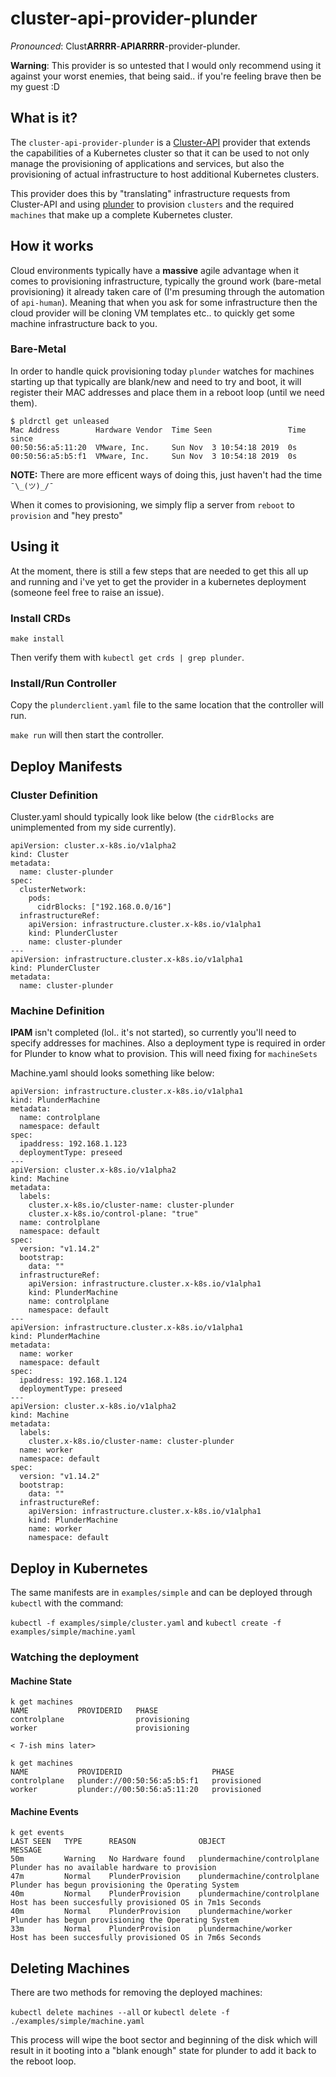# cluster-api-provider-plunder

_Pronounced_: Clust**ARRRR**-**APIARRRR**-provider-plunder.

**Warning**: This provider is so untested that I would only recommend using it against your worst enemies, that being said.. if you're feeling brave then be my guest :D

## What is it?

The `cluster-api-provider-plunder` is a [Cluster-API](https://github.com/kubernetes-sigs/cluster-api) provider that extends the capabilities of a Kubernetes cluster so that it can be used to not only manage the provisioning of applications and services, but also the provisioning of actual infrastructure to host additional Kubernetes clusters. 

This provider does this by "translating" infrastructure requests from Cluster-API and using [plunder](https://github.com/plunder-app/plunder) to provision `clusters` and the required `machines` that make up a complete Kubernetes cluster.

## How it works

Cloud environments typically have a **massive** agile advantage when it comes to provisioning infrastructure, typically the ground work (bare-metal provisioning) it already taken care of (I'm presuming through the automation of `api-human`). Meaning that when you ask for some infrastructure then the cloud provider will be cloning VM templates etc.. to quickly get some machine infrastructure back to you. 

### Bare-Metal

In order to handle quick provisioning today `plunder` watches for machines starting up that typically are blank/new and need to try and boot, it will register their MAC addresses and place them in a reboot loop (until we need them).

```
$ pldrctl get unleased
Mac Address        Hardware Vendor  Time Seen                 Time since
00:50:56:a5:11:20  VMware, Inc.     Sun Nov  3 10:54:18 2019  0s
00:50:56:a5:b5:f1  VMware, Inc.     Sun Nov  3 10:54:18 2019  0s
```

**NOTE:** There are more efficent ways of doing this, just haven't had the time `¯\_(ツ)_/¯`

When it comes to provisioning, we simply flip a server from `reboot` to `provision` and "hey presto"

## Using it

At the moment, there is still a few steps that are needed to get this all up and running and i've yet to get the provider in a kubernetes deployment (someone feel free to raise an issue). 

### Install CRDs

`make install`

Then verify them with `kubectl get crds | grep plunder`. 

### Install/Run Controller

Copy the `plunderclient.yaml` file to the same location that the controller will run.

`make run` will then start the controller.

## Deploy Manifests

### Cluster Definition

Cluster.yaml should typically look like below (the `cidrBlocks` are unimplemented from my side currently).

```
apiVersion: cluster.x-k8s.io/v1alpha2
kind: Cluster
metadata:
  name: cluster-plunder
spec:
  clusterNetwork:
    pods:
      cidrBlocks: ["192.168.0.0/16"]
  infrastructureRef:
    apiVersion: infrastructure.cluster.x-k8s.io/v1alpha1
    kind: PlunderCluster
    name: cluster-plunder
---
apiVersion: infrastructure.cluster.x-k8s.io/v1alpha1
kind: PlunderCluster
metadata:
  name: cluster-plunder
```

### Machine Definition

**IPAM** isn't completed (lol.. it's not started), so currently you'll need to specify addresses for machines. Also a deployment type is required in order for Plunder to know what to provision. This will need fixing for `machineSets`

Machine.yaml should looks something like below:

```
apiVersion: infrastructure.cluster.x-k8s.io/v1alpha1
kind: PlunderMachine
metadata:
  name: controlplane
  namespace: default
spec:
  ipaddress: 192.168.1.123
  deploymentType: preseed
---
apiVersion: cluster.x-k8s.io/v1alpha2
kind: Machine
metadata:
  labels:
    cluster.x-k8s.io/cluster-name: cluster-plunder
    cluster.x-k8s.io/control-plane: "true"
  name: controlplane
  namespace: default
spec:
  version: "v1.14.2"
  bootstrap:
    data: ""
  infrastructureRef:
    apiVersion: infrastructure.cluster.x-k8s.io/v1alpha1
    kind: PlunderMachine
    name: controlplane
    namespace: default
---
apiVersion: infrastructure.cluster.x-k8s.io/v1alpha1
kind: PlunderMachine
metadata:
  name: worker
  namespace: default
spec:
  ipaddress: 192.168.1.124
  deploymentType: preseed
---
apiVersion: cluster.x-k8s.io/v1alpha2
kind: Machine
metadata:
  labels:
    cluster.x-k8s.io/cluster-name: cluster-plunder
  name: worker
  namespace: default
spec:
  version: "v1.14.2"
  bootstrap:
    data: ""
  infrastructureRef:
    apiVersion: infrastructure.cluster.x-k8s.io/v1alpha1
    kind: PlunderMachine
    name: worker
    namespace: default
```

## Deploy in Kubernetes

The same manifests are in `examples/simple` and can be deployed through `kubectl` with the command:

`kubectl -f examples/simple/cluster.yaml` and `kubectl create -f examples/simple/machine.yaml`

### Watching the deployment

#### Machine State

```
k get machines
NAME           PROVIDERID   PHASE
controlplane                provisioning
worker                      provisioning

< 7-ish mins later>

k get machines
NAME           PROVIDERID                    PHASE
controlplane   plunder://00:50:56:a5:b5:f1   provisioned
worker         plunder://00:50:56:a5:11:20   provisioned

```

#### Machine Events

```
k get events
LAST SEEN   TYPE      REASON              OBJECT                        MESSAGE
50m         Warning   No Hardware found   plundermachine/controlplane   Plunder has no available hardware to provision
47m         Normal    PlunderProvision    plundermachine/controlplane   Plunder has begun provisioning the Operating System
40m         Normal    PlunderProvision    plundermachine/controlplane   Host has been succesfully provisioned OS in 7m1s Seconds
40m         Normal    PlunderProvision    plundermachine/worker         Plunder has begun provisioning the Operating System
33m         Normal    PlunderProvision    plundermachine/worker         Host has been succesfully provisioned OS in 7m6s Seconds
```

## Deleting Machines

There are two methods for removing the deployed machines:

`kubectl delete machines --all` or `kubectl delete -f ./examples/simple/machine.yaml`

This process will wipe the boot sector and beginning of the disk which will result in it booting into a "blank enough" state for plunder to add it back to the reboot loop.
